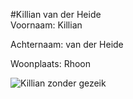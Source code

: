 #Killian van der Heide	
Voornaam: Killian


Achternaam: van der Heide


Woonplaats: Rhoon


![Killian zonder gezeik](https://scontent-ams2-1.xx.fbcdn.net/hphotos-xtf1/v/t1.0-9/11214320_835736969879807_8819786735355257689_n.jpg?oh=c9e2981eeac36a172d5a17bc34fbbbe1&oe=573AA610)